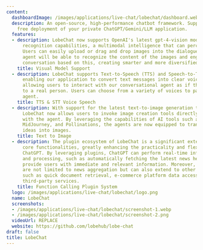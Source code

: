 ```yaml
---
content:
  dashboardImage: /images/applications/live-chat/lobechat/dashboard.webp
  description: An open-source, high-performance chatbot framework. Support one-click
    free deployment of your private ChatGPT/Gemini/LLM application.
  features:
  - description: LobeChat now supports OpenAI's latest gpt-4-vision model with visual
      recognition capabilities, a multimodal intelligence that can perceive visuals.
      Users can easily upload or drag and drop images into the dialogue box, and the
      agent will be able to recognize the content of the images and engage in intelligent
      conversation based on this, creating smarter and more diversified chat scenarios.
    title: Visual Model Support
  - description: LobeChat supports Text-to-Speech (TTS) and Speech-to-Text (STT) technologies,
      enabling our application to convert text messages into clear voice outputs,
      allowing users to interact with our conversational agent as if they were talking
      to a real person. Users can choose from a variety of voices to pair with the
      agent.
    title: TTS & STT Voice Speech
  - description: With support for the latest text-to-image generation technology,
      LobeChat now allows users to invoke image creation tools directly within conversations
      with the agent. By leveraging the capabilities of AI tools such as DALL-E 3,
      MidJourney, and Pollinations, the agents are now equipped to transform your
      ideas into images.
    title: Text to Image
  - description: The plugin ecosystem of LobeChat is a significant extension of its
      core functionalities, greatly enhancing the practicality and flexibility of
      ChatGPT. By leveraging plugins, ChatGPT can perform real-time information retrieval
      and processing, such as automatically fetching the latest news headlines to
      provide users with immediate and relevant information. Moreover, these plugins
      are not limited to news aggregation but can also extend to other practical functions,
      such as quick document retrieval, e-commerce platform data access, and various
      third-party services.
    title: Function Calling Plugin System
  logo: /images/applications/live-chat/lobechat/logo.png
  name: LobeChat
  screenshots:
  - /images/applications/live-chat/lobechat/screenshot-1.webp
  - /images/applications/live-chat/lobechat/screenshot-2.png
  videoUrl: REPLACE
  website: https://github.com/lobehub/lobe-chat
draft: false
title: LobeChat
---
```


